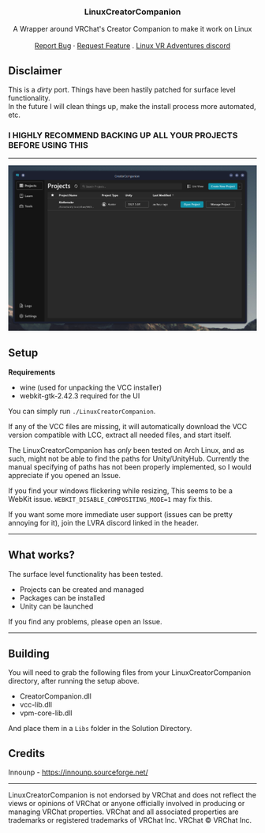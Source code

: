 <div align="center">
<h3 align="center">LinuxCreatorCompanion</h3>

  <p align="center">
    A Wrapper around VRChat's Creator Companion to make it work on Linux
    <br />
    <br />
    <a href="https://github.com/RinLovesYou/LinuxCreatorCompanion/issues">Report Bug</a>
    ·
    <a href="https://github.com/RinLovesYou/LinuxCreatorCompanion/issues">Request Feature</a>
    .
    <a href="https://discord.gg/2AxKjCy4xk">Linux VR Adventures discord</a>
  </p>
</div>

## Disclaimer
This is a *dirty* port. Things have been hastily patched for surface level functionality. <br>
In the future I will clean things up, make the install process more automated, etc.

### I HIGHLY RECOMMEND BACKING UP ALL YOUR PROJECTS BEFORE USING THIS

---

![img.png](Readme/img.png)

## Setup

**Requirements**
* wine (used for unpacking the VCC installer)
* webkit-gtk-2.42.3 required for the UI

You can simply run `./LinuxCreatorCompanion`. 

If any of the VCC files are missing,
it will automatically download the VCC version compatible with LCC, extract all needed files, and start itself.

The LinuxCreatorCompanion has *only* been tested on Arch Linux, and as such, might not be able to find
the paths for Unity/UnityHub. Currently the manual specifying of paths has not been properly implemented, so I would
appreciate if you opened an Issue.

If you find your windows flickering while resizing, This seems to be a WebKit issue. `WEBKIT_DISABLE_COMPOSITING_MODE=1` may fix this.

If you want some more immediate user support (issues can be pretty annoying for it), join the LVRA discord linked in the header.

---

## What works?
The surface level functionality has been tested.

* Projects can be created and managed
* Packages can be installed
* Unity can be launched

If you find any problems, please open an Issue.

---

## Building
You will need to grab the following files from your LinuxCreatorCompanion directory, after running the setup above.
* CreatorCompanion.dll
* vcc-lib.dll
* vpm-core-lib.dll

And place them in a `Libs` folder in the Solution Directory.

## Credits
Innounp - https://innounp.sourceforge.net/

---

LinuxCreatorCompanion is not endorsed by VRChat and does not reflect the views or opinions of VRChat or anyone officially involved in producing or managing VRChat properties. VRChat and all associated properties are trademarks or registered trademarks of VRChat Inc. VRChat © VRChat Inc.

